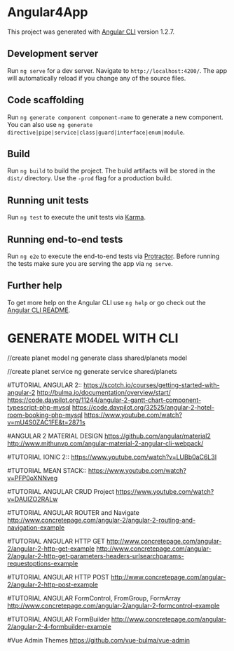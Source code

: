 # Angular4App

This project was generated with [Angular CLI](https://github.com/angular/angular-cli) version 1.2.7.

## Development server

Run `ng serve` for a dev server. Navigate to `http://localhost:4200/`. The app will automatically reload if you change any of the source files.

## Code scaffolding

Run `ng generate component component-name` to generate a new component. You can also use `ng generate directive|pipe|service|class|guard|interface|enum|module`.

## Build

Run `ng build` to build the project. The build artifacts will be stored in the `dist/` directory. Use the `-prod` flag for a production build.

## Running unit tests

Run `ng test` to execute the unit tests via [Karma](https://karma-runner.github.io).

## Running end-to-end tests

Run `ng e2e` to execute the end-to-end tests via [Protractor](http://www.protractortest.org/).
Before running the tests make sure you are serving the app via `ng serve`.

## Further help

To get more help on the Angular CLI use `ng help` or go check out the [Angular CLI README](https://github.com/angular/angular-cli/blob/master/README.md).

# GENERATE MODEL WITH CLI
//create planet model
ng generate class shared/planets model
 
//create planet service
ng generate service shared/planets

#TUTORIAL ANGULAR 2::
https://scotch.io/courses/getting-started-with-angular-2
http://bulma.io/documentation/overview/start/
https://code.daypilot.org/11244/angular-2-gantt-chart-component-typescript-php-mysql
https://code.daypilot.org/32525/angular-2-hotel-room-booking-php-mysql
https://www.youtube.com/watch?v=mU4S0ZAC1FE&t=2871s

#ANGULAR 2 MATERIAL DESIGN
https://github.com/angular/material2
http://www.mithunvp.com/angular-material-2-angular-cli-webpack/

#TUTORIAL IONIC 2::
https://www.youtube.com/watch?v=LUBb0aC6L3I

#TUTORIAL MEAN STACK::
https://www.youtube.com/watch?v=PFP0oXNNveg

#TUTORIAL ANGULAR CRUD Project
https://www.youtube.com/watch?v=DAUlZO2RALw

#TUTORIAL ANGULAR ROUTER and Navigate
http://www.concretepage.com/angular-2/angular-2-routing-and-navigation-example

#TUTORIAL ANGULAR HTTP GET
http://www.concretepage.com/angular-2/angular-2-http-get-example
http://www.concretepage.com/angular-2/angular-2-http-get-parameters-headers-urlsearchparams-requestoptions-example

#TUTORIAL ANGULAR HTTP POST
http://www.concretepage.com/angular-2/angular-2-http-post-example

#TUTORIAL ANGULAR FormControl, FromGroup, FormArray
http://www.concretepage.com/angular-2/angular-2-formcontrol-example

#TUTORIAL ANGULAR FormBuilder
http://www.concretepage.com/angular-2/angular-2-4-formbuilder-example

#Vue Admin Themes
https://github.com/vue-bulma/vue-admin